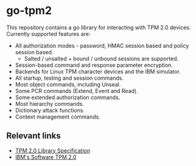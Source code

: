 # go-tpm2

This repository contains a go library for interacting with TPM 2.0 devices. Currently supported features are:

 - All authorization modes - password, HMAC session based and policy session based.
   - Salted / unsalted + bound / unbound sessions are supported.
 - Session-based command and response parameter encryption.
 - Backends for Linux TPM character devices and the IBM simulator.
 - All startup, testing and session commands.
 - Most object commands, including Unseal.
 - Some PCR commands (Extend, Event and Read).
 - Some extended authorization commands.
 - Most hierarchy commands.
 - Dictionary attack functions.
 - Context management commands.
 
 ## Relevant links
  - [TPM 2.0 Library Specification](https://trustedcomputinggroup.org/resource/tpm-library-specification/)
  - [IBM's Software TPM 2.0](https://sourceforge.net/projects/ibmswtpm2/)
